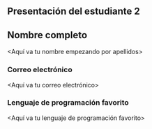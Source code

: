 Presentación del estudiante 2
----------------------------------------------------

## Nombre completo

<Aquí va tu nombre empezando por apellidos>

### Correo electrónico

<Aquí va tu correo electrónico>

### Lenguaje de programación favorito

<Aquí va tu lenguaje de programación favorito>
